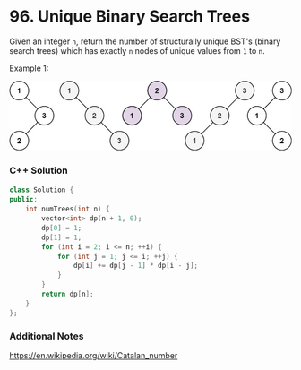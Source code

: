 # 96. Unique Binary Search Trees

Given an integer `n`, return the number of structurally unique BST's (binary search trees) which has exactly `n` nodes of unique values from `1` to `n`.


Example 1:

![example](images/0096-example.png)

### C++ Solution

```cpp
class Solution {
public:
    int numTrees(int n) {
        vector<int> dp(n + 1, 0);
        dp[0] = 1;
        dp[1] = 1;
        for (int i = 2; i <= n; ++i) {
            for (int j = 1; j <= i; ++j) {
                dp[i] += dp[j - 1] * dp[i - j];
            }
        }
        return dp[n];
    }
};
```

### Additional Notes
https://en.wikipedia.org/wiki/Catalan_number